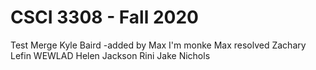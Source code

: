 # CSCI 3308 - Fall 2020
Test Merge
Kyle Baird
-added by Max
I'm monke
Max resolved
Zachary Lefin
WEWLAD
Helen
Jackson Rini
Jake Nichols
